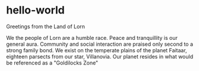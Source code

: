 # hello-world

Greetings from the Land of Lorn

We the people of Lorn are a humble race.  Peace and tranquillity is our general aura.  Community and social interaction are praised only second to a strong family bond.  We exist on the temperate plains of the planet Faitaar, eighteen parsects from our star, Villanovia.  Our planet resides in what would be referenced as a "Goldilocks Zone"


